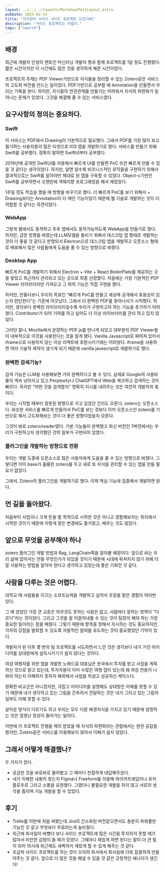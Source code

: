 ```yaml
---
layout: ../../../layouts/MarkdownPostLayout.astro
pubDate: 2025-02-23
title: "지식관리 서비스 사이드 프로젝트 도전기#1"
description: "사이드 프로젝트는 어렵다."
tags: ["search"]
---
```


## 배경

최근에 개발자 인생의 멘토인 머신러닝 개발자 형과 함께 프로젝트를 1달 정도 진행했다.
짧은 시간이지만 이 시간에도 많은 것을 생각하게 해준 시간이었다.

프로젝트의 주제는 PDF Viewer기반으로 지식들을 정리할 수 있는 Zotero같은 서비스의 고도화 버전을 만드는 일이었다.
PDF기반으로 공부할 때 Annotation을 만들면서 우리는 기록을 한다. 하지만, 지식들의 연관관계를 만들기는 어려워서 지식의 파편화가 일어나는 문제가 있었다. 그것을 해결해 줄 수 있는 서비스였다.

## 요구사항의 정의는 중요하다.

### Swift

이 서비스는 PDF에서 Drawing이 기본적으로 필요했다. 그래서 PDF를 가장 많이 보고 필기하는 사용자층이 많은 타겟으로 IOS 앱을 개발하기로 했다.
서비스를 만들기 위해 Swift를 공부했다. 정확히 말하면 SwiftUI부터 공부했다.

2019년에 공개한 SwiftUI를 이용해서 빠르게 UI를 만들면 PoC 또한 빠르게 만들 수 있을 것 같다는 생각이었다.
하지만, 알면 알수록 비즈니스적인 로직들을 구현하기 위해서 결과적으로는 Swift를 알아야만 제대로 된 앱을 구축할 수 있었다.
Object-c기반인 Swift를 공부하면서 오랜만에 객체지향 프로그래밍을 해서 재밌었다.

1주일 정도 학습을 했을 때 방향을 바꾸기로 했다.
더 빠르게 PoC를 보기 위해서 + Drawing보다는 Annotation이 더 메인 기능이었기 때문에 웹 기술로 개발하는 것이 더 적합할 것 같다는 의견이었다.

### WebApp

그렇게 웹에서도 동작하고 추후 앱에서도 동작가능하도록 WebApp을 만들기로 했다.
하지만, 금방 방향을 바꿨는데 LLM모델을 돌리기 위해서 데스크탑 앱 형태로 개발하는 것이 더 좋을 것 같다고 판명되서 Electron으로 데스크탑 앱을 개발하고 오픈소스 형태로 배포해서 많은 사람들에게 도움을 줄 수 있는 방향으로 바꿨다.

### Desktop App

빠르게 PoC를 개발하기 위해서 Electron + Vite + React BoilerPlate를 제공하는 곳을 찾았고 최근까지 관리되고 있는 곳으로 최종 선정했다. 처음에는 가장 기본적인 PDF Viewer 라이브러리만 가져오고 그 외의 기능은 직접 구현을 했다.

하지만, 만들다보니 우리의 목표인 "빠르게 PoC를 만들고 세상에 공개해서 효용성이 있는지 판단한다"는 기준에 어긋났다. 그래서 더 완벽한 PDF를 찾아나서기 시작했다. 하지만, 생각보다 완벽한 라이브러리일수록 우리가 구현하고자 하는 기능을 추가하기 어려웠다. Contributor가 되어 기여를 하고 싶어도 더 이상 라이브러리를 관리 하고 있지 않았다.

그러던 찰나, Mozilla에서 운영하는 PDF.js를 만나게 되었고 대부분의 PDF Viewer들이 내부적으로 이것을 사용한다는 것을 알게 됐다. Vanilla Javascript로 짜여져 있어서 iframe으로 사용하지 않는 이상 리액트에 호환시키기에는 어려웠다. iframe을 사용하면 여러 기술적 제약이 생기게 되기 때문에 vanilla javascript로 개발하기로 했다.

### 완벽한 검색기능?

검색 기능은 LLM을 사용해보면 거의 완벽하다고 볼 수 있다.
실제로 Google의 사용비율이 계속 낮아지고 있고 Perplexity나 ChatGPT에서 Web을 체크하고 검색하는 것이 빠르다.
하지만 "어떤 것을 검색할지" 명확히 지시를 내려주는 것은 여전히 개발자의 몫이다.

우리는 시작할 때부터 잘못된 방향으로 가고 있었던 건지도 모른다.
zotero는 오픈소스다. 비슷한 서비스를 빠르게 만들어서 PoC를 보는 것보다 이미 오픈소스인 zotero를 기반으로 해서 고도화해보는 것이 더 좋은 방향이었을지 모른다.

그것이 바로 zotero/reader였다. 기본 기능들이 완벽했고 최신 버전인 7버전에서는 우리가 구현하고자 생각했던 것의 일부가 구현되어 있었다.

### 플러그인을 개발하는 방향으로 전환

우리는 개발 도중에 오픈소스로 많은 사용자에게 도움을 줄 수 있는 방향으로 바꿨다.
그렇다면 이미 base가 훌륭한 zotero를 두고 새로 또 지식을 관리할 수 있는 앱을 만들 필요가 없었다.

그래서, Zotero의 플러그인을 개발하기로 했다. 이제 핵심 기능에 집중해서 개발하면 된다.

## 먼 길을 돌아왔다.

처음부터 사업이나 크게 돈을 벌 목적으로 시작한 것은 아니고 경험해보자는 취지에서 시작한 것이기 때문에 이렇게 잦은 변경에도 즐거웠고, 배우는 것도 많았다.

## 앞으로 무엇을 공부해야 하나

zotero 플러그인 개발 방법과 Rag, LangChain쪽을 알아볼 예정이다.
앞으로 AI는 우리 삶에 없어서는 안될 무엇인가가 되있을 것이기 때문에 시대에 뒤쳐지지 않기 위해 더 잘 사용하는 방법을 알아야 한다고 생각하고 있었는데 좋은 기회인 것 같다.

## 사람을 다루는 것은 어렵다.

대학교 때 사람들을 이끄는 소프트능력을 개발하고 싶어서 조장을 맡은 경험이 여러번 있다.

그 때 얻었던 가장 큰 교훈은 아무것도 못하는 사람은 없고, 사람마다 잘하는 영역이 "다르다"라는 것이었다.
그리고 그것을 잘 이끌어내줄 수 있는 것이 팀장이 해야 하는 가장 중요한 일이라는 점을 배웠다.
그렇기 때문에 항목을 정해서 지시하는 것도 중요하지만, 각자의 강점을 발휘할 수 있도록 자발적인 참여를 유도하는 것이 중요했었던 기억이 있다.

개발자가 된 이후 몇 번의 팀 프로젝트를 시도하면서 느낀 것은 생각보다 내가 가진 아이디어를 상대방에게 설득시키기가 쉽지 않다는 것이다.

여성 여행자를 위한 앱을 개발한 노매드걸 대표님은 한국에서 투자를 받고 사업을 계획하신 것으로 알고 있는데, 투자자들이 이미 수많은 여행 앱이 있는데 왜 여성 전용이 나와야 하는지 이해하지 못하자 해외에서 사업을 하셨고 성공하신 케이스다.

정확한 비교군은 아니겠지만, 각잡고 아이디어를 설명해도 상대방은 이해를 못할 수 있기 때문에 내가 생각하고 있는 그림을 간추려서 전달하는 것은 내가 그리고 있는 그림의 일부도 이해 못할 수 있다.

살아온 방식이 다르기도 하고 우리는 모두 다른 배경지식을 가지고 있기 때문에 설명하는 것은 엄청난 정성이 들어가는 일이다.

이번에 이 프로젝트 진행을 제의 받았을 때 지식의 파편화라는 관점에서는 완전 공감을 했지만, Zotero같은 서비스를 이용해보지 않아서 이해가 쉽지 않았다.

## 그래서 어떻게 해결했나?

두 가지가 컸다.

- 궁금한 것을 바로바로 물어봤고 그 때마다 친절하게 대답해주셨다.
- 내가 이해한 내용이 맞는지 Figma나 Freeform를 이용해 와이어프레임이나 유저 플로우로 그리고 소통을 요청했다. 그랬더니 불필요한 개발을 하지 않고 서로의 생각을 좁히며 기능 개발을 할 수 있었다.

## 후기

- Trello를 이번에 처음 써봤는데 Jira의 간소화된 버전같으면서도 충분히 파워풀한 기능인 것 같고 무엇보다 무료라는게 놀라웠다.
- 최근에 회사일이 바빴다 보니 사이드 프로젝트에 많은 시간을 투자하지 못할 때가 많아서 미안한 감정이 들 때가 있었다. 그때마다 재밌게 하면 된다는 말이 더 큰 힘이 되어 10시에 퇴근해도 새벽까지 재밌게 할 수 있게 해주는 것 같다.
- 조금씩 사이드 프로젝트를 하는 것이 오히려 회사에서 회사일에 더욱 집중하게 만들어주는 것 같다. 앞으로 더 많은 것을 해낼 수 있을 것 같은 긍정적인 에너지가 생긴다!
